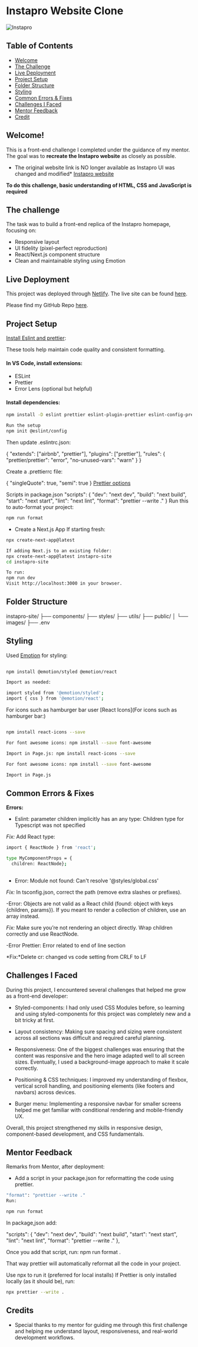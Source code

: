 # Instapro Website Clone

![Instapro](./public/images/instapro-preview.PNG)


## Table of Contents

- [Welcome](#welcome)
- [The Challenge](#the-challenge)
- [Live Deployment](#live-deployment)
- [Project Setup](#project-setup)
- [Folder Structure](#folder-structure)
- [Styling](#styling)
- [Common Errors & Fixes](#common-errors--fixes)
- [Challenges I Faced](#challenges-i-faced)
- [Mentor Feedback](#mentor-feedback)
- [Credit](#credit)

## Welcome!

This is a front-end challenge I completed under the guidance of my mentor.  
The goal was to **recreate the Instapro website** as closely as possible.
 * The original website link is NO longer available as Instapro UI was changed and modified*
 [Instapro website](https://www.instapro.it/)
 
**To do this challenge, basic understanding of HTML, CSS and JavaScript is required**

## The challenge

The task was to build a front-end replica of the Instapro homepage, focusing on:

- Responsive layout
- UI fidelity (pixel-perfect reproduction)
- React/Next.js component structure
- Clean and maintainable styling using Emotion

## Live Deployment

This project was deployed through [Netlify](https://www.netlify.com/). The live site can be found [here](https://instaproreplica.netlify.app/).

Please find my GitHub Repo [here](as-instapro-replica.netlify.app).

## Project Setup

[Install Eslint and prettier](https://blog.logrocket.com/using-prettier-eslint-javascript-formatting/):

These tools help maintain code quality and consistent formatting.

#### In VS Code, install extensions:

- ESLint
- Prettier
- Error Lens (optional but helpful)

#### Install dependencies:

```bash
npm install -D eslint prettier eslint-plugin-prettier eslint-config-prettier eslint-plugin-node eslint-config-node

Run the setup 
npm init @eslint/config
```
Then update .eslintrc.json:
 
{
  "extends": ["airbnb", "prettier"],
  "plugins": ["prettier"],
  "rules": {
    "prettier/prettier": "error",
    "no-unused-vars": "warn"
  }
}

Create a .prettierrc file:

{
  "singleQuote": true,
  "semi": true
}
[Prettier options](https://prettier.io/docs/en/options.html)


Scripts in package.json
"scripts": {
  "dev": "next dev",
  "build": "next build",
  "start": "next start",
  "lint": "next lint",
  "format": "prettier --write ."
}
Run this to auto-format your project:

```bash
npm run format
```

- Create a Next.js App
If starting fresh:
```bash
npx create-next-app@latest

If adding Next.js to an existing folder:
npx create-next-app@latest instapro-site
cd instapro-site

To run:
npm run dev
Visit http://localhost:3000 in your browser.

```

## Folder Structure

instapro-site/
├── components/
├── styles/
├── utils/
├── public/
│   └── images/
├── .env

## Styling

Used [Emotion](https://emotion.sh/docs/styled) for styling:

```bash
 
npm install @emotion/styled @emotion/react

Import as needed:

import styled from '@emotion/styled';
import { css } from '@emotion/react';
```
For icons such as hamburger bar user [React Icons](For icons such as hamburger bar:) 

```bash

npm install react-icons --save

For font awesome icons: npm install --save font-awesome

Import in Page.js: npm install react-icons --save

For font awesome icons: npm install --save font-awesome

Import in Page.js
```

## Common Errors & Fixes

**Errors:**
- Eslint: parameter children implicitly has an any type: Children type for Typescript was not specified

*Fix:* Add React type:

```bash 
import { ReactNode } from 'react';

type MyComponentProps = {
  children: ReactNode};
  
  ```

- Error: Module not found: Can't resolve '@styles/global.css'

*Fix:*   In tsconfig.json, correct the path (remove extra slashes or prefixes).

-Error: Objects are not valid as a React child (found: object with keys {children, params}). If you meant to render a collection of children, use an array instead.

*Fix:* Make sure you’re not rendering an object directly. Wrap children correctly and use ReactNode.

-Error Prettier: Error related to end of line section

*Fix:*Delete cr: changed vs code setting from CRLF to LF

## Challenges I Faced
During this project, I encountered several challenges that helped me grow as a front-end developer:

- Styled-components: I had only used CSS Modules before, so learning and using styled-components for this project was completely new and a bit tricky at first.

- Layout consistency: Making sure spacing and sizing were consistent across all sections was difficult and required careful planning.

- Responsiveness: One of the biggest challenges was ensuring that the content was responsive and the hero image adapted well to all screen sizes. Eventually, I used a background-image approach to make it scale correctly.

- Positioning & CSS techniques: I improved my understanding of flexbox, vertical scroll handling, and positioning elements (like footers and navbars) across devices.

- Burger menu: Implementing a responsive navbar for smaller screens helped me get familiar with conditional rendering and mobile-friendly UX.

Overall, this project strengthened my skills in responsive design, component-based development, and CSS fundamentals.

## Mentor Feedback  
Remarks from Mentor, after deployment:

- Add a script in your package.json for reformatting the code using prettier.

```bash
"format": "prettier --write ."
Run:

npm run format

```

In package,json add:

"scripts": {
"dev": "next dev",
"build": "next build",
"start": "next start",
"lint": "next lint",
"format": "prettier --write ."
},

Once you add that script, run: npm run format . 

That way prettier will automatically reformat all the code in your project.

Use npx to run it (preferred for local installs)
If Prettier is only installed locally (as it should be), run:

``` bash
npx prettier --write .

```

## Credits
- Special thanks to my mentor for guiding me through this first challenge and helping me understand layout, responsiveness, and real-world development workflows.
